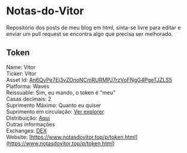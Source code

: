 # Notas-do-Vitor
Repositório dos posts de meu blog em html, sinta-se livre para editar e enviar um pull request se encontra algo que precisa ser melhorado.
## Token
Name: Vitor  
Ticker: Vitor  
Asset Id: [An6QyPe7Ej3vZDnoNCmRURMPJ7rzVoFNgG4PgeTJZLS5](http://wavesexplorer.com/tx/An6QyPe7Ej3vZDnoNCmRURMPJ7rzVoFNgG4PgeTJZLS5)  
Platforma: Waves  
Reissuable: Sim, eu mando, o token é "meu"  
Casas decimais: 2  
Suprimento Máximo: Quanto eu quiser  
Suprimento em circulação: [Ver explorer](http://wavesexplorer.com/tx/An6QyPe7Ej3vZDnoNCmRURMPJ7rzVoFNgG4PgeTJZLS5)  
Distribuição: [Aqui](http://dev.pywaves.org/assets/An6QyPe7Ej3vZDnoNCmRURMPJ7rzVoFNgG4PgeTJZLS5)  
Outras informações  
Exchanges: [DEX](https://client.wavesplatform.com/dex?assetId1=WAVES&assetId2=An6QyPe7Ej3vZDnoNCmRURMPJ7rzVoFNgG4PgeTJZLS5)  
Website: [https://www.notasdovitor.top/p/token.html](https://www.notasdovitor.top/p/token.html)
